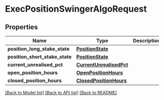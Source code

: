 # ExecPositionSwingerAlgoRequest

## Properties
Name | Type | Description | Notes
------------ | ------------- | ------------- | -------------
**position_long_stake_state** | [**PositionState**](PositionState.md) |  | 
**position_short_stake_state** | [**PositionState**](PositionState.md) |  | 
**current_unrealised_pct** | [**CurrentUnrealisedPct**](CurrentUnrealisedPct.md) |  | 
**open_position_hours** | [**OpenPositionHours**](OpenPositionHours.md) |  | 
**closed_position_hours** | [**ClosedPositionHours**](ClosedPositionHours.md) |  | 

[[Back to Model list]](../README.md#documentation-for-models) [[Back to API list]](../README.md#documentation-for-api-endpoints) [[Back to README]](../README.md)

